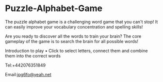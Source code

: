 # Puzzle-Alphabet-Game

The puzzle alphabet game is a challenging word game that you can't stop! It can easily improve your vocabulary concentration and spelling skills!

Are you ready to discover all the words to train your brain? The core gameplay of the game is to search the brain for all possible words!

Introduction to play
• Click to select letters, connect them and combine them into the correct words

Tel:+442076351849

Email:jpg6fo@yeah.net
